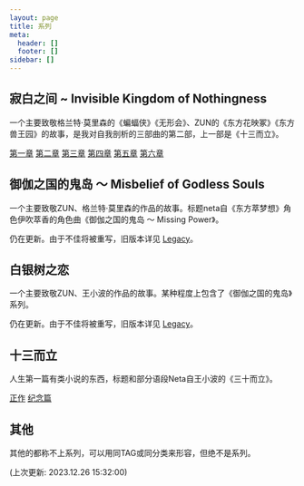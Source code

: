 ```yaml
---
layout: page
title: 系列
meta:
  header: []
  footer: []
sidebar: []
---
```


## 寂白之间 ~ Invisible Kingdom of Nothingness

一个主要致敬格兰特·莫里森的《蝙蝠侠》《无形会》、ZUN的《东方花映冢》《东方兽王园》的故事，是我对自我剖析的三部曲的第二部，上一部是《十三而立》。

[第一章](https://chuishen.xyz/01/DanseMacabre.html)
[第二章](https://chuishen.xyz/01/CrystallizedNight.html)
[第三章](https://chuishen.xyz/01/FreeAsHell.html)
[第四章](https://chuishen.xyz/01/RottenMaze.html)
[第五章](https://chuishen.xyz/01/Midnightmare.html)
[第六章](https://chuishen.xyz/01/⚪.html)



## 御伽之国的鬼岛 ～ Misbelief of Godless Souls

一个主要致敬ZUN、格兰特·莫里森的作品的故事。标题neta自《东方萃梦想》角色伊吹萃香的角色曲《御伽之国的鬼岛 ～ Missing Power》。

仍在更新。由于不佳将被重写，旧版本详见 [Legacy](https://legacy.chuishen.xyz/)。

## 白银树之恋

一个主要致敬ZUN、王小波的作品的故事。某种程度上包含了《御伽之国的鬼岛》系列。
<!-- 
[轻盈者44号上的归途](https://chuishen.xyz/01/44ForFore.html)
[赝品青铜器的挽歌](https://chuishen.xyz/01/BronzeAge.html)
[塑料时代：轻盈者](https://chuishen.xyz/01/Weightless.html)
[黄金时代：赤金之地](https://chuishen.xyz/01/PureGold.html)
[黄金时代：失落失眠的黄金之城之夜[1]](https://chuishen.xyz/01/GoldenSleeplessNight.html)
[黄金时代：失落失眠的黄金之城之夜[2]](https://chuishen.xyz/01/FallenSleeplessNight2.html)
[塑料时代：线性造神术[1]](https://chuishen.xyz/01/LinearGod1.html) -->

仍在更新。由于不佳将被重写，旧版本详见 [Legacy](https://legacy.chuishen.xyz/)。

## 十三而立

人生第一篇有类小说的东西，标题和部分语段Neta自王小波的《三十而立》。

[正作](https://chuishen.xyz/01/Thirteen.html)
[纪念篇](https://chuishen.xyz/01/%E5%AF%BB%E6%89%BE%E6%B7%B1%E7%A7%98.html)

## 其他

其他的都称不上系列，可以用同TAG或同分类来形容，但绝不是系列。

(上次更新: 2023.12.26 15:32:00)
